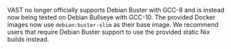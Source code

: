 VAST no longer officially supports Debian Buster with GCC-8 and is instead now
being tested on Debian Bullseye with GCC-10. The provided Docker images now use
`debian:buster-slim` as their base image. We recommend users that require Debian
Buster support to use the provided static Nix builds instead.
